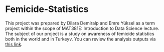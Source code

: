 # Femicide-Statistics

This project was prepared by Dilara Demiralp and Emre Yüksel as a term project within the scope of MAT381E: Introduction to Data Science lecture. The subject of our project is a study on awareness of femicide statistics both in the world and in Turkeyv. You can review the analysis outputs via [this link](https://emreeyukseel.github.io/Femicide-Statistics/index.html).
